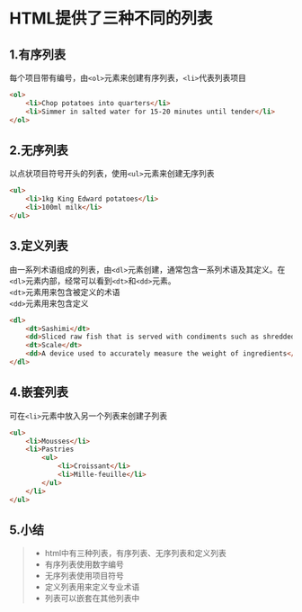 # HTML提供了三种不同的列表

## 1.有序列表

每个项目带有编号，由```<ol>```元素来创建有序列表，```<li>```代表列表项目

```html
<ol>
    <li>Chop potatoes into quarters</li>
    <li>Simmer in salted water for 15-20 minutes until tender</li>
</ol>
```

## 2.无序列表

以点状项目符号开头的列表，使用```<ul>```元素来创建无序列表  

```html
<ul>
    <li>1kg King Edward potatoes</li>
    <li>100ml milk</li>
</ul>
```

## 3.定义列表

由一系列术语组成的列表，由```<dl>```元素创建，通常包含一系列术语及其定义。在```<dl>```元素内部，经常可以看到```<dt>```和```<dd>```元素。  
```<dt>```元素用来包含被定义的术语  
```<dd>```元素用来包含定义

```html
<dl>
    <dt>Sashimi</dt>
    <dd>Sliced raw fish that is served with condiments such as shredded daikon radish or ginger toot</dd>
    <dt>Scale</dt>
    <dd>A device used to accurately measure the weight of ingredients</dd>
</dl>
```

## 4.嵌套列表

可在```<li>```元素中放入另一个列表来创建子列表

```html
<ul>
    <li>Mousses</li>
    <li>Pastries
        <ul>
            <li>Croissant</li>
            <li>Mille-feuille</li>
        </ul>
    </li>
</ul>
```

## 5.小结

>* html中有三种列表，有序列表、无序列表和定义列表
>* 有序列表使用数字编号
>* 无序列表使用项目符号
>* 定义列表用来定义专业术语
>* 列表可以嵌套在其他列表中
